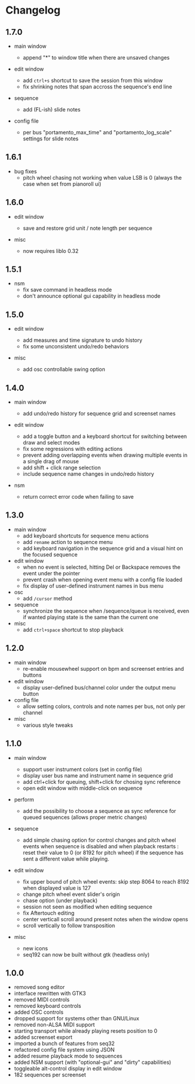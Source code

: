 # Changelog

## 1.7.0

- main window
    - append "*" to window title when there are unsaved changes

- edit window
    - add `ctrl+s` shortcut to save the session from this window
    - fix shrinking notes that span accross the sequence's end line

- sequence
    - add (FL-ish) slide notes

- config file
    - per bus "portamento_max_time" and "portamento_log_scale" settings for slide notes

## 1.6.1

- bug fixes
    - pitch wheel chasing not working when value LSB is 0 (always the case when set from pianoroll ui)

## 1.6.0

- edit window
    - save and restore grid unit / note length per sequence

- misc
    - now requires liblo 0.32

## 1.5.1

- nsm
  - fix save command in headless mode
  - don't announce optional gui capability in headless mode

## 1.5.0

- edit window
    - add measures and time signature to undo history
    - fix some unconsistent undo/redo behaviors

- misc
    - add osc controllable swing option

## 1.4.0

- main window
    - add undo/redo history for sequence grid and screenset names

- edit window
    - add a toggle button and a keyboard shortcut for switching between draw and select modes
    - fix some regressions with editing actions
    - prevent adding overlapping events when drawing multiple events in a single drag of mouse
    - add shift + click range selection
    - include sequence name changes in undo/redo history

- nsm
    - return correct error code when failing to save

## 1.3.0

- main window
    - add keyboard shortcuts for sequence menu actions
    - add `rename` action to sequence menu
    - add keyboard navigation in the sequence grid and a visual hint on the focused sequence
- edit window
    - when no event is selected, hitting Del or Backspace removes the event under the pointer
    - prevent crash when opening event menu with a config file loaded
    - fix display of user-defined instrument names in bus menu
- osc
    - add `/cursor` method
- sequence
    - synchronize the sequence when /sequence/queue is received, even if wanted playing state is the same than the current one
- misc
    - add `ctrl+space` shortcut to stop playback

## 1.2.0

- main window
    - re-enable mousewheel support on bpm and screenset entries and buttons
- edit window
    - display user-defined bus/channel color under the output menu button
- config file
    - allow setting colors, controls and note names per bus, not only per channel
- misc
    - various style tweaks

## 1.1.0

- main window
    - support user instrument colors (set in config file)
    - display user bus name and instrument name in sequence grid
    - add ctrl+click for queuing, shift+click for chosing sync reference
    - open edit window with middle-click on sequence

- perform
    - add the possibility to choose a sequence as sync reference for queued sequences (allows proper metric changes)

- sequence
    - add simple chasing option for control changes and pitch wheel events when sequence is disabled and when playback restarts : reset their value to 0 (or 8192 for pitch wheel) if the sequence has sent a different value while playing.

- edit window
    - fix upper bound of pitch wheel events: skip step 8064 to reach 8192 when displayed value is 127
    - change pitch wheel event slider's origin
    - chase option (under playback)
    - session not seen as modified when editing sequence
    - fix Aftertouch editing
    - center verticall scroll around present notes when the window opens
    - scroll vertically to follow transposition

- misc
    - new icons
    - seq192 can now be built without gtk (headless only)

## 1.0.0

- removed song editor
- interface rewritten with GTK3
- removed MIDI controls
- removed keyboard controls
- added OSC controls
- dropped support for systems other than GNU/Linux
- removed non-ALSA MIDI support
- starting transport while already playing resets position to 0
- added screenset export
- imported a bunch of features from seq32
- refactored config file system using JSON
- added resume playback mode to sequences
- added NSM support (with "optional-gui" and "dirty" capabilities)
- toggleable alt-control display in edit window
- 182 sequences per screenset
